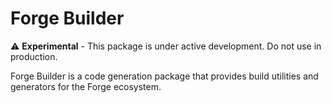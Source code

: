 # Forge Builder

⚠️ **Experimental** - This package is under active development. Do not use in production.

Forge Builder is a code generation package that provides build utilities and generators for the Forge ecosystem.
